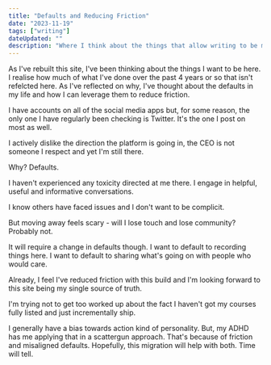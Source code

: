 ```yaml
---
title: "Defaults and Reducing Friction"
date: "2023-11-19"
tags: ["writing"]
dateUpdated: ""
description: "Where I think about the things that allow writing to be more automatic"
---
```


As I've rebuilt this site, I've been thinking about the things I want to be here. I realise how much of what I've done over the past 4 years or so that isn't refelcted here. As I've reflected on why, I've thought about the defaults in my life and how I can leverage them to reduce friction.

I have accounts on all of the social media apps but, for some reason, the only one I have regularly been checking is Twitter. It's the one I post on most as well. 

I actively dislike the direction the platform is going in, the CEO is not someone I respect and yet I'm still there.

Why? Defaults. 

I haven't experienced any toxicity directed at me there. I engage in helpful, useful and informative conversations.

I know others have faced issues and I don't want to be complicit.

But moving away feels scary - will I lose touch and lose community? Probably not.

It will require a change in defaults though. I want to default to recording things here. I want to default to sharing what's going on with people who would care. 

Already, I feel I've reduced friction with this build and I'm looking forward to this site being my single source of truth.

I'm trying not to get too worked up about the fact I haven't got my courses fully listed and just incrementally ship.

I generally have a bias towards action kind of personality. But, my ADHD has me applying that in a scattergun approach. That's because of friction and misaligned defaults. Hopefully, this migration will help with both. Time will tell.
